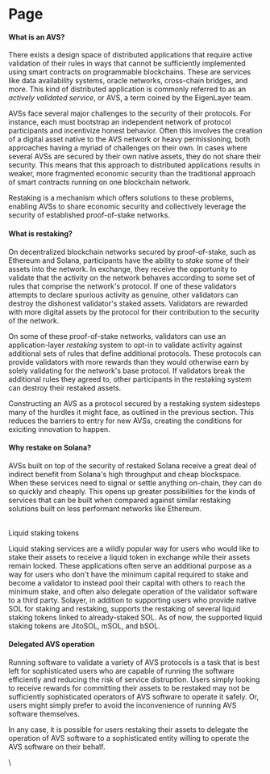 # Page

#### What is an AVS?[​](https://docs.solayer.org/overview/basics#what-is-an-avs) <a href="#what-is-an-avs" id="what-is-an-avs"></a>

There exists a design space of distributed applications that require active validation of their rules in ways that cannot be sufficiently implemented using smart contracts on programmable blockchains. These are services like data availability systems, oracle networks, cross-chain bridges, and more. This kind of distributed application is commonly referred to as an _actively validated service_, or AVS, a term coined by the EigenLayer team.

AVSs face several major challenges to the security of their protocols. For instance, each must bootstrap an independent network of protocol participants and incentivize honest behavior. Often this involves the creation of a digital asset native to the AVS network or heavy permissioning, both approaches having a myriad of challenges on their own. In cases where several AVSs are secured by their own native assets, they do not share their security. This means that this approach to distributed applications results in weaker, more fragmented economic security than the traditional approach of smart contracts running on one blockchain network.

Restaking is a mechanism which offers solutions to these problems, enabling AVSs to share economic security and collectively leverage the security of established proof-of-stake networks.

#### What is restaking?[​](https://docs.solayer.org/overview/basics#what-is-restaking) <a href="#what-is-restaking" id="what-is-restaking"></a>

On decentralized blockchain networks secured by proof-of-stake, such as Ethereum and Solana, participants have the ability to _stake_ some of their assets into the network. In exchange, they receive the opportunity to validate that the activity on the network behaves according to some set of rules that comprise the network's protocol. If one of these validators attempts to declare spurious activity as genuine, other validators can destroy the dishonest validator's staked assets. Validators are rewarded with more digital assets by the protocol for their contribution to the security of the network.

On some of these proof-of-stake networks, validators can use an application-layer _restaking_ system to opt-in to validate activity against additional sets of rules that define additional protocols. These protocols can provide validators with more rewards than they would otherwise earn by solely validating for the network's base protocol. If validators break the additional rules they agreed to, other participants in the restaking system can destroy their restaked assets.

Constructing an AVS as a protocol secured by a restaking system sidesteps many of the hurdles it might face, as outlined in the previous section. This reduces the barriers to entry for new AVSs, creating the conditions for exiciting innovation to happen.

#### Why restake on Solana?[​](https://docs.solayer.org/overview/basics#why-restake-on-solana) <a href="#why-restake-on-solana" id="why-restake-on-solana"></a>

AVSs built on top of the security of restaked Solana receive a great deal of indirect benefit from Solana's high throughput and cheap blockspace. When these services need to signal or settle anything on-chain, they can do so quickly and cheaply. This opens up greater possibilities for the kinds of services that can be built when compared against similar restaking solutions built on less performant networks like Ethereum.

[\
](https://docs.solayer.org/category/overview)Liquid staking tokens[​](https://docs.solayer.org/overview/additional-features#liquid-staking-tokens)

Liquid staking services are a wildly popular way for users who would like to stake their assets to receive a liquid token in exchange while their assets remain locked. These applications often serve an additional purpose as a way for users who don't have the minimum capital required to stake and become a validator to instead pool their capital with others to reach the minimum stake, and often also delegate operation of the validator software to a third party. Solayer, in addition to supporting users who provide native SOL for staking and restaking, supports the restaking of several liquid staking tokens linked to already-staked SOL. As of now, the supported liquid staking tokens are JitoSOL, mSOL, and bSOL.

#### Delegated AVS operation[​](https://docs.solayer.org/overview/additional-features#delegated-avs-operation) <a href="#delegated-avs-operation" id="delegated-avs-operation"></a>

Running software to validate a variety of AVS protocols is a task that is best left for sophisticated users who are capable of running the software efficiently and reducing the risk of service distruption. Users simply looking to receive rewards for committing their assets to be restaked may not be sufficiently sophisticated operators of AVS software to operate it safely. Or, users might simply prefer to avoid the inconvenience of running AVS software themselves.

In any case, it is possible for users restaking their assets to delegate the operation of AVS software to a sophisticated entity willing to operate the AVS software on their behalf.

\
